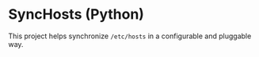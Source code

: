 # SyncHosts (Python)

This project helps synchronize `/etc/hosts` in a configurable and pluggable way.
